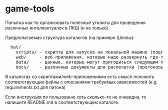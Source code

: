 # game-tools

Попытка как-то организовать полезные утилиты для проведения различных интеллектуалок в ЛКШ (и не только).

Предполагаемая структура каталогов (на примере Шляпы):

<pre>
  hat/
    scripts/ - скрипты для запуска на локальной машине (подготовка распечаток, подсчёт результатов)
    web/     - веб-приложения, которые надо развернуть где-то на сервере (регистрация участников, интерактивные игры)
    data/    - данные, которые могут пригодиться следующим поколениям (пакеты слов для шляпы, использованные слова в завалинке, ...)
    docs/    - различные документы для распечатки (протоколы для заполнения, инструкции проводящим)
</pre>

В каталогах со скриптами/web-приложениями есть смысл положить соответствующие файлы с описаниями требуемых зависимостей (e.g. requirements.txt для питона)

Если инструкция по пользованю хоть сколько-то не очевидна, то напишите README.md в соответствующем каталоге.
